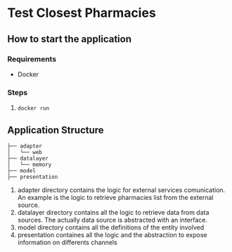 # Test Closest Pharmacies

## How to start the application

### Requirements
* Docker

### Steps

1. `docker run`

## Application Structure

```
├── adapter
│   └── web
├── datalayer
│   └── memory
├── model
├── presentation
```

1. adapter directory contains the logic for external services comunication. An example is the logic to retrieve pharmacies list from the external source.
2. datalayer directory contains all the logic to retrieve data from data sources. The actually data source is abstracted with an interface.
3. model directory contains all the definitions of the entity involved
3. presentation containes all the logic and the abstraction to expose information on differents channels